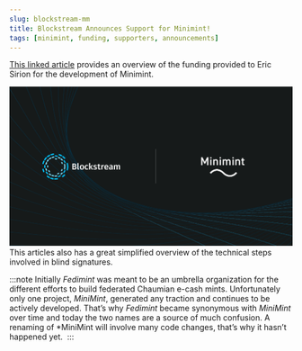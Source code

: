 ```yaml
---
slug: blockstream-mm
title: Blockstream Announces Support for Minimint! 
tags: [minimint, funding, supporters, announcements]
---
```


[This linked article](https://medium.com/blockstream/blockstream-sponsors-federated-e-cash-as-a-bitcoin-scaling-technology-637ba05de7b3) provides an overview of the funding provided to Eric Sirion for the development of Minimint.

![image](./blockstream-mm.png)
This articles also has a great simplified overview of the technical steps involved in blind signatures.

:::note
Initially _Fedimint_ was meant to be an umbrella organization for the different efforts to build federated Chaumian e-cash mints. Unfortunately only one project, _MiniMint_, generated any traction and continues to be actively developed. That’s why _Fedimint_ became synonymous with _MiniMint_ over time and today the two names are a source of much confusion. A renaming of *MiniMint will involve many code changes, that’s why it hasn’t happened yet. 
:::